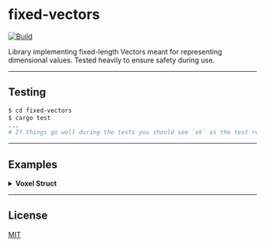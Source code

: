 # **fixed-vectors**

[![Build](https://github.com/c1m50c/fixed-vectors/actions/workflows/build.yml/badge.svg?branch=main)](https://github.com/c1m50c/fixed-vectors/actions/workflows/build.yml)

Library implementing fixed-length Vectors meant for representing dimensional values. Tested heavily to ensure safety during use.

---

## **Testing**
```bash
$ cd fixed-vectors
$ cargo test
...
# If things go well during the tests you should see `ok` as the test result.
```

---

## **Examples**

<details>
<summary><strong>Voxel Struct</strong></summary>
Example below shows how a 
<a href="https://en.wikipedia.org/wiki/Voxel"><strong>Voxel</strong></a> 
might be represented as a struct,
using a <strong>Vector3</strong>.

```rust
use fixed_vectors::Vector3;

pub struct Voxel {
    /// Represents the positional value in 3D Space of the [`Voxel`]
    pub position: Vector<i32>,
}
```
</details>

---

## **License**
<a href="https://github.com/c1m50c/fixed-vectors/blob/main/LICENSE">MIT</a>